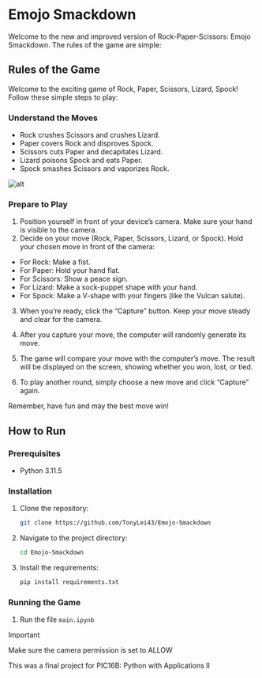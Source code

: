 # Emojo Smackdown 
Welcome to the new and improved version of Rock-Paper-Scissors: Emojo Smackdown. The rules of the game are simple:
## Rules of the Game
Welcome to the exciting game of Rock, Paper, Scissors, Lizard, Spock! Follow these simple steps to play:

### Understand the Moves
- Rock crushes Scissors and crushes Lizard.
- Paper covers Rock and disproves Spock.
- Scissors cuts Paper and decapitates Lizard.
- Lizard poisons Spock and eats Paper.
- Spock smashes Scissors and vaporizes Rock.

![alt](https://upload.wikimedia.org/wikipedia/en/c/cc/Rock_paper_scissors_lizard_spock.png)
### Prepare to Play
1. Position yourself in front of your device’s camera. Make sure your hand is visible to the camera.
2. Decide on your move (Rock, Paper, Scissors, Lizard, or Spock). Hold your chosen move in front of the camera:

- For Rock: Make a fist.
- For Paper: Hold your hand flat.
- For Scissors: Show a peace sign.
- For Lizard: Make a sock-puppet shape with your hand.
- For Spock: Make a V-shape with your fingers (like the Vulcan salute).

3. When you’re ready, click the “Capture” button. Keep your move steady and clear for the camera.

4. After you capture your move, the computer will randomly generate its move.

5. The game will compare your move with the computer’s move. The result will be displayed on the screen, showing whether you won, lost, or tied.

6. To play another round, simply choose a new move and click “Capture” again.

Remember, have fun and may the best move win!

## How to Run

### Prerequisites
- Python 3.11.5

### Installation
1. Clone the repository:
   ```bash
   git clone https://github.com/TonyLei43/Emojo-Smackdown
   ```
2. Navigate to the project directory:
   ```bash
   cd Emojo-Smackdown
   ```
3. Install the requirements:
   ```bash
   pip install requirements.txt
   ```

### Running the Game
1. Run the file `main.ipynb`

> [!IMPORTANT]
> Make sure the camera permission is set to ALLOW

This was a final project for PIC16B: Python with Applications II


